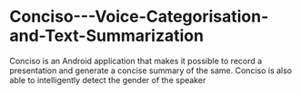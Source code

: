 # Conciso---Voice-Categorisation-and-Text-Summarization
Conciso is an Android application that makes it possible to record a presentation and generate a concise summary of the same. Conciso is also able to intelligently detect the gender of the speaker
